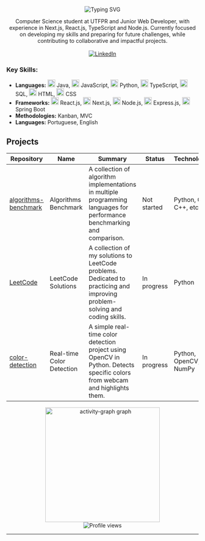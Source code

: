 
<!-- Profile README for Maria Eduarda Mendes -->


<p align="center">
  <img src="https://readme-typing-svg.herokuapp.com/?color=DB7093&size=35&center=true&vCenter=true&width=600&lines=Hello,+I'm+Maria+Eduarda+Mendes;" alt="Typing SVG" />

</p>

<p align="center">
  Computer Science student at UTFPR and Junior Web Developer, with experience in Next.js, React.js, TypeScript and Node.js. Currently focused on developing my skills and preparing for future challenges, while contributing to collaborative and impactful projects.
  <br><br>
  <a href="https://www.linkedin.com/in/mendeseduarda/" target="_blank">
    <img src="https://img.shields.io/badge/LinkedIn-0077B5?style=for-the-badge&logo=linkedin&logoColor=white" alt="LinkedIn" />
  </a>
</p>

<div align="left">
	<h3>Key Skills:</h3>
	<ul>
		<li><b>Languages:</b>
			<img src="https://cdn.jsdelivr.net/gh/devicons/devicon/icons/java/java-original.svg" width="20" alt="Java" /> Java,
			<img src="https://cdn.jsdelivr.net/gh/devicons/devicon/icons/javascript/javascript-original.svg" width="20" alt="JavaScript" /> JavaScript,
			<img src="https://cdn.jsdelivr.net/gh/devicons/devicon/icons/python/python-original.svg" width="20" alt="Python" /> Python,
			<img src="https://cdn.jsdelivr.net/gh/devicons/devicon/icons/typescript/typescript-original.svg" width="20" alt="TypeScript" /> TypeScript,
			<img src="https://cdn.jsdelivr.net/gh/devicons/devicon/icons/mysql/mysql-original.svg" width="20" alt="SQL" /> SQL,
			<img src="https://cdn.jsdelivr.net/gh/devicons/devicon/icons/html5/html5-original.svg" width="20" alt="HTML" /> HTML,
			<img src="https://cdn.jsdelivr.net/gh/devicons/devicon/icons/css3/css3-original.svg" width="20" alt="CSS" /> CSS
		</li>
		<li><b>Frameworks:</b>
			<img src="https://cdn.jsdelivr.net/gh/devicons/devicon/icons/react/react-original.svg" width="20" alt="React.js" /> React.js,
			<img src="https://cdn.jsdelivr.net/gh/devicons/devicon/icons/nextjs/nextjs-original.svg" width="20" alt="Next.js" /> Next.js,
			<img src="https://cdn.jsdelivr.net/gh/devicons/devicon/icons/nodejs/nodejs-original.svg" width="20" alt="Node.js" /> Node.js,
			<img src="https://cdn.jsdelivr.net/gh/devicons/devicon/icons/express/express-original.svg" width="20" alt="Express.js" /> Express.js,
			<img src="https://cdn.jsdelivr.net/gh/devicons/devicon/icons/spring/spring-original.svg" width="20" alt="Spring Boot" /> Spring Boot
		</li>
		<li><b>Methodologies:</b> Kanban, MVC</li>
		<li><b>Languages:</b> Portuguese, English</li>
	</ul>
</div>
<h2>Projects</h2>
<table>
  <thead>
    <tr>
      <th>Repository</th>
      <th>Name</th>
      <th>Summary</th>
      <th>Status</th>
      <th>Technology</th>
    </tr>
  </thead>
  <tbody>
    <tr>
      <td><a href="https://github.com/mendeseduarda/algorithms-benchmark">algorithms-benchmark</a></td>
      <td>Algorithms Benchmark</td>
      <td>A collection of algorithm implementations in multiple programming languages for performance benchmarking and comparison.</td>
      <td>Not started</td>
      <td>Python, C, C++, etc..</td>
    </tr>
    <tr>
      <td><a href="https://github.com/mendeseduarda/LeetCode">LeetCode</a></td>
      <td>LeetCode Solutions</td>
      <td>A collection of my solutions to LeetCode problems. Dedicated to practicing and improving problem-solving and coding skills.</td>
      <td>In progress</td>
      <td>Python</td>
    </tr>
    <tr>
      <td><a href="https://github.com/mendeseduarda/color-detection">color-detection</a></td>
      <td>Real-time Color Detection</td>
      <td>A simple real-time color detection project using OpenCV in Python. Detects specific colors from webcam and highlights them.</td>
      <td>In progress</td>
      <td>Python, OpenCV, NumPy</td>
    </tr>
  </tbody>
</table>


<div>
 
</div>
<div align="center">
	<img src="https://github-readme-activity-graph.vercel.app/graph?username=mendeseduarda&radius=16&theme=redical&area=true&order=5&line=#483D8B&title_color=#808000&point=#483D8B&custom_title=red&area_color=#808000&bg_color=#808000&color=#808000" height="300" alt="activity-graph graph"  />
	
</div>
<div align="center">
  <img src="https://komarev.com/ghpvc/?username=mendeseduarda&color=ff69b4" alt="Profile views"/>
</div>

---



